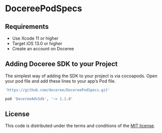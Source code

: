 # DocereePodSpecs

## Requirements
- Use Xcode 11 or higher
- Target iOS 13.0 or higher
- Create an account on Doceree

## Adding Doceree SDK to your Project
The simplest way of adding the SDK to your project is via cocoapods. Open your pod file and add these lines to your app’s Pod file. 
```sh
'https://github.com/doceree/DocereePodSpecs.git'
```

```sh
pod 'DocereeAdsSdk', '~> 1.1.0'
```


## License
This code is distributed under the terms and conditions of the [MIT license](https://github.com/doceree/ios-sdk/blob/master/MIT%20License).
